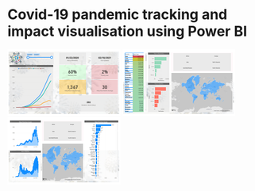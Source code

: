 # Covid-19 pandemic tracking and impact visualisation using Power BI
![](https://github.com/AnitaCatherineGeorge/Power-BI/blob/main/Images/covid1.png)  ![](https://github.com/AnitaCatherineGeorge/Power-BI/blob/main/Images/covid2.png)  ![](https://github.com/AnitaCatherineGeorge/Power-BI/blob/main/Images/covid3.png)
